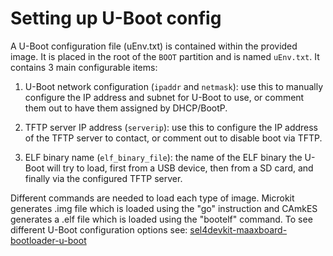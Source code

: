 
# Setting up U-Boot config

A U-Boot configuration file (uEnv.txt) is contained within the provided image. It is placed in the root of the `BOOT` partition and is named `uEnv.txt`. It contains 3 main configurable items:

1. U-Boot network configuration (`ipaddr` and `netmask`): use this to manually configure the IP address and subnet for U-Boot to use, or comment them out to have them assigned by DHCP/BootP.

2. TFTP server IP address (`serverip`): use this to configure the IP address of the TFTP server to contact, or comment out to disable boot via TFTP.

3. ELF binary name (`elf_binary_file`): the name of the ELF binary the U-Boot will try to load, first from a USB device, then from a SD card, and finally via the configured TFTP server.

Different commands are needed to load each type of image. Microkit generates .img file which is loaded using the "go" instruction and CAmkES generates a .elf file which is loaded using the "bootelf" command. To see different U-Boot configuration options see: [sel4devkit-maaxboard-bootloader-u-boot](https://github.com/sel4devkit/sel4devkit-maaxboard-bootloader-u-boot/tree/main/uenv)


